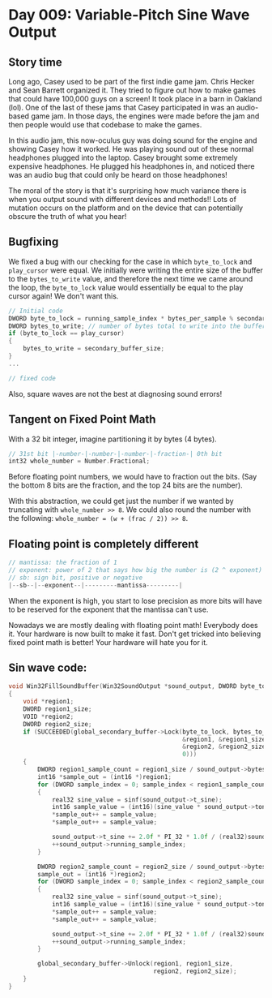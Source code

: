 # Day 009: Variable-Pitch Sine Wave Output

## Story time

Long ago, Casey used to be part of the first indie game jam. Chris Hecker and Sean Barrett organized it. They tried to figure out how to make games that could have 100,000 guys on a screen! It took place in a barn in Oakland (lol). One of the last of these jams that Casey participated in was an audio-based game jam. In those days, the engines were made before the jam and then people would use that codebase to make the games.

In this audio jam, this now-oculus guy was doing sound for the engine and showing Casey how it worked. He was playing sound out of these normal headphones plugged into the laptop. Casey brought some extremely expensive headphones. He plugged his headphones in, and noticed there was an audio bug that could only be heard on those headphones!

The moral of the story is that it's surprising how much variance there is when you output sound with different devices and methods!! Lots of mutation occurs on the platform and on the device that can potentially obscure the truth of what you hear!

## Bugfixing

We fixed a bug with our checking for the case in which `byte_to_lock` and `play_cursor` were equal. We initially were writing the entire size of the buffer to the `bytes_to_write` value, and therefore the next time we came around the loop, the `byte_to_lock` value would essentially be equal to the play cursor again! We don't want this.

```c++
// Initial code
DWORD byte_to_lock = running_sample_index * bytes_per_sample % secondary_buffer_size;
DWORD bytes_to_write; // number of bytes total to write into the buffer.
if (byte_to_lock == play_cursor)
{
    bytes_to_write = secondary_buffer_size;
}
...

// fixed code

```

Also, square waves are not the best at diagnosing sound errors!

## Tangent on Fixed Point Math

With a 32 bit integer, imagine partitioning it by bytes (4 bytes).

```c++
// 31st bit |-number-|-number-|-number-|-fraction-| 0th bit
int32 whole_number = Number.Fractional;
```

Before floating point numbers, we would have to fraction out the bits. (Say the bottom 8 bits are the fraction, and the top 24 bits are the number).

With this abstraction, we could get just the number if we wanted by truncating with `whole_number >> 8`. We could also round the number with the following: `whole_number = (w + (frac / 2)) >> 8`.

## Floating point is completely different

```c++
// mantissa: the fraction of 1
// exponent: power of 2 that says how big the number is (2 ^ exponent)
// sb: sign bit, positive or negative
|--sb--|--exponent--|---------mantissa---------|
```

When the exponent is high, you start to lose precision as more bits will have to be reserved for the exponent that the mantissa can't use.

Nowadays we are mostly dealing with floating point math! Everybody does it. Your hardware is now built to make it fast. Don't get tricked into believing fixed point math is better! Your hardware will hate you for it.

## Sin wave code:

```c++
void Win32FillSoundBuffer(Win32SoundOutput *sound_output, DWORD byte_to_lock, DWORD bytes_to_write)
{
    void *region1;
    DWORD region1_size;
    VOID *region2;
    DWORD region2_size;
    if (SUCCEEDED(global_secondary_buffer->Lock(byte_to_lock, bytes_to_write,
                                                &region1, &region1_size,
                                                &region2, &region2_size,
                                                0)))
    {
        DWORD region1_sample_count = region1_size / sound_output->bytes_per_sample;
        int16 *sample_out = (int16 *)region1;
        for (DWORD sample_index = 0; sample_index < region1_sample_count; ++sample_index)
        {
            real32 sine_value = sinf(sound_output->t_sine);
            int16 sample_value = (int16)(sine_value * sound_output->tone_volume);
            *sample_out++ = sample_value;
            *sample_out++ = sample_value;

            sound_output->t_sine += 2.0f * PI_32 * 1.0f / (real32)sound_output->wave_period;
            ++sound_output->running_sample_index;
        }

        DWORD region2_sample_count = region2_size / sound_output->bytes_per_sample;
        sample_out = (int16 *)region2;
        for (DWORD sample_index = 0; sample_index < region2_sample_count; ++sample_index)
        {
            real32 sine_value = sinf(sound_output->t_sine);
            int16 sample_value = (int16)(sine_value * sound_output->tone_volume);
            *sample_out++ = sample_value;
            *sample_out++ = sample_value;

            sound_output->t_sine += 2.0f * PI_32 * 1.0f / (real32)sound_output->wave_period;
            ++sound_output->running_sample_index;
        }

        global_secondary_buffer->Unlock(region1, region1_size,
                                        region2, region2_size);
    }
}
```